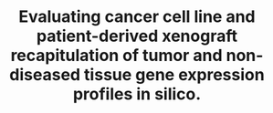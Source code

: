 ---
authors: Williams AS, Wilk EJ, Fisher JL, Lasseigne BN
carousel: false
doi: 10.1002/cnr2.1874
featured: false
issue: '9'
journal: Cancer reports (Hoboken, N.J.)
keywords: '["cancer model", "glioblastoma", "patient-derived xenograft", "Glioblastoma",
  "cell line", "gene expression", "Xenograft Model Antitumor Assays", "preclinical
  model", "Transcriptome", "Cell Line, Tumor", "Heterografts", "Humans"]'
landmark: false
layout: ../../layouts/Publication.astro
page: e1874
pmcid: PMC10480419
pmid: 37533331
r03: R03OD030604
title: Evaluating cancer cell line and patient-derived xenograft recapitulation of
  tumor and non-diseased tissue gene expression profiles in silico.
volume: '6'
year: 2023
---